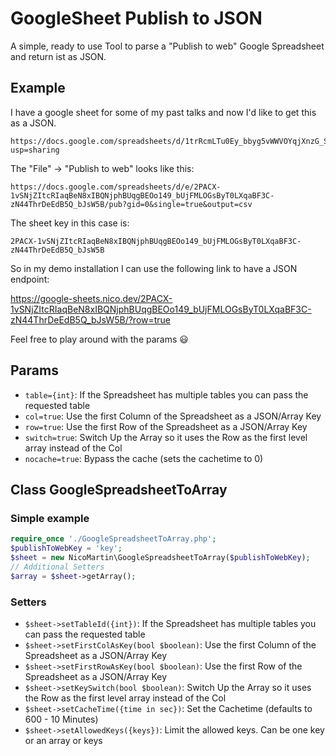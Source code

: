 # GoogleSheet Publish to JSON

A simple, ready to use Tool to parse a "Publish to web" Google Spreadsheet and return ist as JSON.

## Example
I have a google sheet for some of my past talks and now I'd like to get this as a JSON.
```
https://docs.google.com/spreadsheets/d/1trRcmLTu0Ey_bbyg5vWWVOYqjXnzG_ScVw1IzdUOx5o/edit?usp=sharing
```

The "File" -> "Publish to web" looks like this:  
```
https://docs.google.com/spreadsheets/d/e/2PACX-1vSNjZItcRIaqBeN8xIBQNjphBUqgBEOo149_bUjFMLOGsByT0LXqaBF3C-zN44ThrDeEdB5Q_bJsW5B/pub?gid=0&single=true&output=csv
```

The sheet key in this case is:
```
2PACX-1vSNjZItcRIaqBeN8xIBQNjphBUqgBEOo149_bUjFMLOGsByT0LXqaBF3C-zN44ThrDeEdB5Q_bJsW5B
```

So in my demo installation I can use the following link to have a JSON endpoint:

https://google-sheets.nico.dev/2PACX-1vSNjZItcRIaqBeN8xIBQNjphBUqgBEOo149_bUjFMLOGsByT0LXqaBF3C-zN44ThrDeEdB5Q_bJsW5B/?row=true

Feel free to play around with the params 😃

## Params
* `table={int}`: If the Spreadsheet has multiple tables you can pass the requested table
* `col=true`: Use the first Column of the Spreadsheet as a JSON/Array Key
* `row=true`: Use the first Row of the Spreadsheet as a JSON/Array Key
* `switch=true`: Switch Up the Array so it uses the Row as the first level array instead of the Col
* `nocache=true`: Bypass the cache (sets the cachetime to 0)

## Class GoogleSpreadsheetToArray
### Simple example
```php
require_once './GoogleSpreadsheetToArray.php';
$publishToWebKey = 'key';
$sheet = new NicoMartin\GoogleSpreadsheetToArray($publishToWebKey);
// Additional Setters
$array = $sheet->getArray();
```

### Setters
* `$sheet->setTableId({int})`: If the Spreadsheet has multiple tables you can pass the requested table
* `$sheet->setFirstColAsKey(bool $boolean)`: Use the first Column of the Spreadsheet as a JSON/Array Key
* `$sheet->setFirstRowAsKey(bool $boolean)`: Use the first Row of the Spreadsheet as a JSON/Array Key
* `$sheet->setKeySwitch(bool $boolean)`: Switch Up the Array so it uses the Row as the first level array instead of the Col
* `$sheet->setCacheTime({time in sec})`: Set the Cachetime (defaults to 600 - 10 Minutes)
* `$sheet->setAllowedKeys({keys})`: Limit the allowed keys. Can be one key or an array or keys
